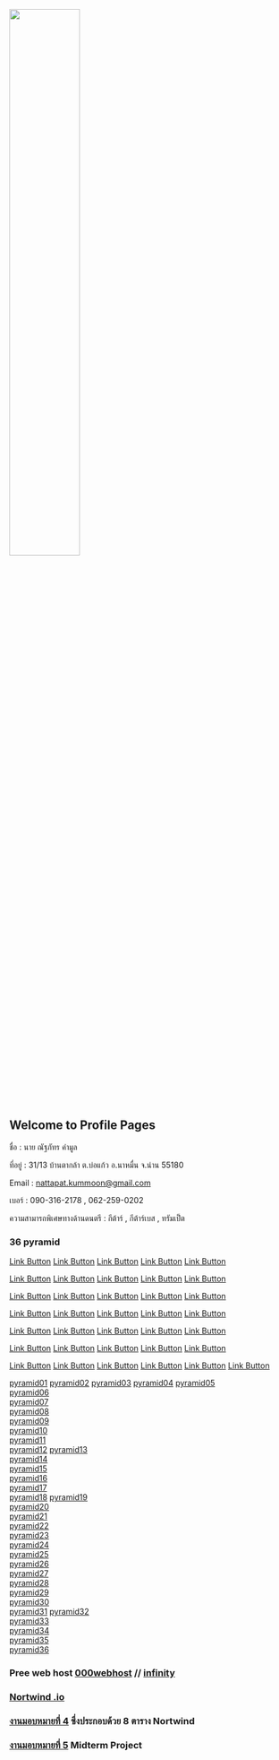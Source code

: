 

<html>
<meta name="viewport" content="width=device-width, initial-scale=1">
<link rel="stylesheet" href="https://www.w3schools.com/w3css/4/w3.css">
<body>
    <div class="w3-container">
        <br /> <br /> <br /> 
  <img src="n01.jpg" class="w3-round-xxlarge" w3-center style="width:50%">
</div>
</body>
</html>


## Welcome to Profile Pages

ชื่อ : นาย ณัฐภัทร คำมูล 

ที่อยู่ : 31/13 บ้านตากล้า ต.บ่อแก้ว อ.นาหมื่น จ.น่าน 55180

Email : nattapat.kummoon@gmail.com

เบอร์ : 090-316-2178 , 062-259-0202

ความสามารถพิเศษทางด้านดนตรี : กีต้าร์ , กีต้าร์เบส , ทรัมเป็ต

### 36 pyramid
<a href="https://github.com/nattapat006/CPSC331_621_HW6/blob/master/non_1.php" class="button">Link Button</a>
<a href="https://github.com/nattapat006/CPSC331_621_HW6/blob/master/non_2.php" class="button">Link Button</a>
<a href="https://github.com/nattapat006/CPSC331_621_HW6/blob/master/non_3.php" class="button">Link Button</a>
<a href="https://github.com/nattapat006/CPSC331_621_HW6/blob/master/non_4.php" class="button">Link Button</a>
<a href="https://github.com/nattapat006/CPSC331_621_HW6/blob/master/non_5.php" class="button">Link Button</a>

<a href="https://github.com/nattapat006/CPSC331_621_HW6/blob/master/non_6.php" class="button">Link Button</a>
<a href="https://github.com/nattapat006/CPSC331_621_HW6/blob/master/non_6.php" class="button">Link Button</a>
<a href="https://github.com/nattapat006/CPSC331_621_HW6/blob/master/non_6.php" class="button">Link Button</a>
<a href="https://github.com/nattapat006/CPSC331_621_HW6/blob/master/non_6.php" class="button">Link Button</a>
<a href="https://github.com/nattapat006/CPSC331_621_HW6/blob/master/non_6.php" class="button">Link Button</a>

<a href="https://github.com/nattapat006/CPSC331_621_HW6/blob/master/non_6.php" class="button">Link Button</a>
<a href="https://github.com/nattapat006/CPSC331_621_HW6/blob/master/non_6.php" class="button">Link Button</a>
<a href="https://github.com/nattapat006/CPSC331_621_HW6/blob/master/non_6.php" class="button">Link Button</a>
<a href="https://github.com/nattapat006/CPSC331_621_HW6/blob/master/non_6.php" class="button">Link Button</a>
<a href="https://github.com/nattapat006/CPSC331_621_HW6/blob/master/non_6.php" class="button">Link Button</a>

<a href="https://github.com/nattapat006/CPSC331_621_HW6/blob/master/non_1.php" class="button">Link Button</a>
<a href="https://github.com/nattapat006/CPSC331_621_HW6/blob/master/non_2.php" class="button">Link Button</a>
<a href="https://github.com/nattapat006/CPSC331_621_HW6/blob/master/non_3.php" class="button">Link Button</a>
<a href="https://github.com/nattapat006/CPSC331_621_HW6/blob/master/non_4.php" class="button">Link Button</a>
<a href="https://github.com/nattapat006/CPSC331_621_HW6/blob/master/non_5.php" class="button">Link Button</a>

<a href="https://github.com/nattapat006/CPSC331_621_HW6/blob/master/non_6.php" class="button">Link Button</a>
<a href="https://github.com/nattapat006/CPSC331_621_HW6/blob/master/non_6.php" class="button">Link Button</a>
<a href="https://github.com/nattapat006/CPSC331_621_HW6/blob/master/non_6.php" class="button">Link Button</a>
<a href="https://github.com/nattapat006/CPSC331_621_HW6/blob/master/non_6.php" class="button">Link Button</a>
<a href="https://github.com/nattapat006/CPSC331_621_HW6/blob/master/non_6.php" class="button">Link Button</a>

<a href="https://github.com/nattapat006/CPSC331_621_HW6/blob/master/non_6.php" class="button">Link Button</a>
<a href="https://github.com/nattapat006/CPSC331_621_HW6/blob/master/non_6.php" class="button">Link Button</a>
<a href="https://github.com/nattapat006/CPSC331_621_HW6/blob/master/non_6.php" class="button">Link Button</a>
<a href="https://github.com/nattapat006/CPSC331_621_HW6/blob/master/non_6.php" class="button">Link Button</a>
<a href="https://github.com/nattapat006/CPSC331_621_HW6/blob/master/non_6.php" class="button">Link Button</a>

<a href="https://github.com/nattapat006/CPSC331_621_HW6/blob/master/non_6.php" class="button">Link Button</a>
<a href="https://github.com/nattapat006/CPSC331_621_HW6/blob/master/non_6.php" class="button">Link Button</a>
<a href="https://github.com/nattapat006/CPSC331_621_HW6/blob/master/non_6.php" class="button">Link Button</a>
<a href="https://github.com/nattapat006/CPSC331_621_HW6/blob/master/non_6.php" class="button">Link Button</a>
<a href="https://github.com/nattapat006/CPSC331_621_HW6/blob/master/non_6.php" class="button">Link Button</a>
<a href="https://github.com/nattapat006/CPSC331_621_HW6/blob/master/non_6.php" class="button">Link Button</a>

[pyramid01](https://github.com/nattapat006/CPSC331_621_HW6/blob/master/non_1.php)   [pyramid02](https://github.com/nattapat006/CPSC331_621_HW6/blob/master/non_2.php)   [pyramid03](https://github.com/nattapat006/CPSC331_621_HW6/blob/master/non_3.php)   [pyramid04](https://github.com/nattapat006/CPSC331_621_HW6/blob/master/non_4.php)   [pyramid05](https://github.com/nattapat006/CPSC331_621_HW6/blob/master/non_5.php)   <br /> 
[pyramid06](https://github.com/nattapat006/CPSC331_621_HW6/blob/master/non_6.php)   
[pyramid07](https://github.com/nattapat006/CPSC331_621_HW6/blob/master/non_7.php)  
[pyramid08](https://github.com/nattapat006/CPSC331_621_HW6/blob/master/non_8.php)   
[pyramid09](https://github.com/nattapat006/CPSC331_621_HW6/blob/master/non_9.php)  
[pyramid10](https://github.com/nattapat006/CPSC331_621_HW6/blob/master/non_10.php)   <br /> 
[pyramid11](https://github.com/nattapat006/CPSC331_621_HW6/blob/master/non_11.php)  
[pyramid12](https://github.com/nattapat006/CPSC331_621_HW6/blob/master/non_12.php)
[pyramid13](https://github.com/nattapat006/CPSC331_621_HW6/blob/master/non_13.php)  
[pyramid14](https://github.com/nattapat006/CPSC331_621_HW6/blob/master/non_14.php)   
[pyramid15](https://github.com/nattapat006/CPSC331_621_HW6/blob/master/non_15.php)  <br /> 
[pyramid16](https://github.com/nattapat006/CPSC331_621_HW6/blob/master/non_16.php)  
[pyramid17](https://github.com/nattapat006/CPSC331_621_HW6/blob/master/non_17.php)  
[pyramid18](https://github.com/nattapat006/CPSC331_621_HW6/blob/master/non_18.php) 
[pyramid19](https://github.com/nattapat006/CPSC331_621_HW6/blob/master/non_19.php)   
[pyramid20](https://github.com/nattapat006/CPSC331_621_HW6/blob/master/non_20.php)  <br /> 
[pyramid21](https://github.com/nattapat006/CPSC331_621_HW6/blob/master/non_21.php)   
[pyramid22](https://github.com/nattapat006/CPSC331_621_HW6/blob/master/non_22.php)  
[pyramid23](https://github.com/nattapat006/CPSC331_621_HW6/blob/master/non_23.php)  
[pyramid24](https://github.com/nattapat006/CPSC331_621_HW6/blob/master/non_24.php)   
[pyramid25](https://github.com/nattapat006/CPSC331_621_HW6/blob/master/non_25.php)  <br /> 
[pyramid26](https://github.com/nattapat006/CPSC331_621_HW6/blob/master/non_26.php)   
[pyramid27](https://github.com/nattapat006/CPSC331_621_HW6/blob/master/non_27.php)   
[pyramid28](https://github.com/nattapat006/CPSC331_621_HW6/blob/master/non_28.php)  
[pyramid29](https://github.com/nattapat006/CPSC331_621_HW6/blob/master/non_29.php)  
[pyramid30](https://github.com/nattapat006/CPSC331_621_HW6/blob/master/non_30.php)   <br /> 
[pyramid31](https://github.com/nattapat006/CPSC331_621_HW6/blob/master/non_31.php) 
[pyramid32](https://github.com/nattapat006/CPSC331_621_HW6/blob/master/non_32.php)  
[pyramid33](https://github.com/nattapat006/CPSC331_621_HW6/blob/master/non_33.php)   
[pyramid34](https://github.com/nattapat006/CPSC331_621_HW6/blob/master/non_34.php)  
[pyramid35](https://github.com/nattapat006/CPSC331_621_HW6/blob/master/non_35.php)  
[pyramid36](https://github.com/nattapat006/CPSC331_621_HW6/blob/master/non_36.php) 



### Pree web host [000webhost](https://ducatith.000webhostapp.com/) // [infinity](http://non005.epizy.com/index.php)


### [Nortwind .io](https://github.com/nattapat006/CPSC331_621_HW6/blob/master/db_northwind.sql) 


### [งานมอบหมายที่ 4](https://github.com/nattapat006/nortwind) ซึ่งประกอบด้วย 8 ตาราง Nortwind


### [งานมอบหมายที่ 5](https://github.com/nattapat006/Mid_CPSC331_621/blob/master/Mid_CPSC331_621.pdf?fbclid=IwAR3E5_jdJyIcgZDNK90NFNcoFfXyjNfxOL_eHZyxJT7TCESlHUlFcfNgqPo) Midterm Project 

